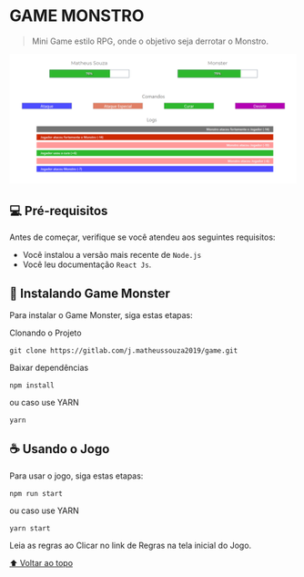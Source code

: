 # GAME MONSTRO

> Mini Game estilo RPG, onde o objetivo seja derrotar o Monstro.

![Tela do Jogo](./public/home.png)

## 💻 Pré-requisitos

Antes de começar, verifique se você atendeu aos seguintes requisitos:

* Você instalou a versão mais recente de `Node.js`
* Você leu documentação `React Js`.

## 🚀 Instalando Game Monster

Para instalar o Game Monster, siga estas etapas:

Clonando o Projeto
```
git clone https://gitlab.com/j.matheussouza2019/game.git
```
Baixar dependências
``` 
npm install 
``` 
ou caso use YARN 
``` 
yarn 
```

## ☕ Usando o Jogo

Para usar o jogo, siga estas etapas:

``` 
npm run start 
``` 
ou caso use YARN 
``` 
yarn start 
```

Leia as regras ao Clicar no link de Regras na tela inicial do Jogo.

[⬆ Voltar ao topo](#game-monstro)

